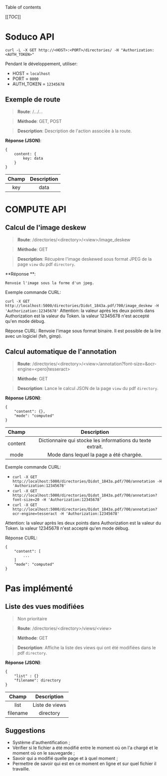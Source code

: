 Table of contents

[[_TOC_]]

# Soduco API

```
curl -L -X GET http://<HOST>:<PORT>/directories/ -H "Authorization:<AUTH_TOKEN>" 
```

Pendant le développement, utiliser:

* HOST = `localhost`
* PORT = `8000`
* AUTH_TOKEN = `12345678`


## Exemple de route ##

>**Route**: /.../...

>**Méthode**: GET, POST

>**Description**: Description de l'action associée à la route.

**Réponse (JSON)**:
```
{
    content: {
        key: data
    }
}
```

| Champ | Description |
|:-----:|:-----------:|
|  key  |    data     |


# COMPUTE API #


## Calcul de l'image deskew ##

>**Route**: /directories/\<directory>/\<view>/image_deskew

>**Méthode**: GET

>**Description**: Récupère l'image deskewed sous format JPEG de la page `view` du pdf `directory`.


**Réponse **:
```
Renvoie l'image sous la forme d'un jpeg.
```
Exemple commande CURL:

`
curl -X GET http://localhost:5000/directories/Didot_1843a.pdf/700/image_deskew -H 'Authorization:12345678'
`
Attention: la valeur après les deux points dans Authorization est la valeur du Token. la valeur 12345678 n'est accepté qu'en mode débug.

Réponse CURL:
Renvoie l'image sous format binaire. Il est possible de la lire avec un logiciel (feh, gimp).

## Calcul automatique de l'annotation ##

>**Route**: /directories/\<directory>/\<view>/annotation?font-size=<int>&ocr-engine=<pero|tesseract> 

>**Méthode**: GET

>**Description**: Lance le calcul JSON de la page `view` du pdf `directory`.


**Réponse (JSON)**:
```
{
    "content": {}, 
    "mode": "computed"
}
```

| Champ     |                        Description                         |
|:-----:    |:----------------------------------------------------------:|
| content   | Dictionnaire qui stocke les informations du texte extrait. |
| mode      | Mode dans lequel la page a été chargée.                    |

Exemple commande CURL:


* `curl -X GET http://localhost:5000/directories/Didot_1843a.pdf/700/annotation -H 'Authorization:12345678'`
* `curl -X GET http://localhost:5000/directories/Didot_1843a.pdf/700/annotation?font-size=20 -H 'Authorization:12345678'`
* `curl -X GET http://localhost:5000/directories/Didot_1843a.pdf/700/annotation?ocr-engine=tesseract -H 'Authorization:12345678'`

Attention: la valeur après les deux points dans Authorization est la valeur du Token. la valeur 12345678 n'est accepté qu'en mode débug.

Réponse CURL:
```
{
    "content": [
        ...
    ]
    "mode": "computed"
}
```




# Pas implémenté

## Liste des vues modifiées ##
>Non prioritaire

>**Route**: /directories/\<directory>/views/\<view>

>**Méthode**: GET

>**Description**: Affiche la liste des views qui ont été modifiées dans le pdf `directory`.

**Réponse (JSON)**:
```
{
    "list" : {}
    "filename": directory
}
```

|  Champ   |  Description   |
|:--------:|:--------------:|
|   list   | Liste de views |
| filename |   directory    |

## Suggestions ##

* Système d'authentification ;
* Vérifier si le fichier a été modifié entre le moment où on l'a chargé et le moment où on le sauvegarde ;
* Savoir qui a modifié quelle page et à quel moment ;
* Permettre de savoir qui est en ce moment en ligne et sur quel fichier il travaille.

